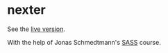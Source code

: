 # nexter

See the [live version](https://nexter-bk.netlify.app/).

With the help of Jonas Schmedtmann's [SASS](https://www.udemy.com/course/advanced-css-and-sass/) course.
